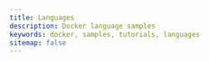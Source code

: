 ```yaml
---
title: Languages
description: Docker language samples
keywords: docker, samples, tutorials, languages
sitemap: false
---
```




